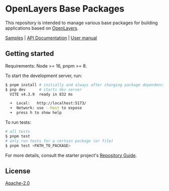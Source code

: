 # OpenLayers Base Packages

This repository is intended to manage various base packages for building applications based on [OpenLayers](https://openlayers.org/).

[Samples](https://open-pioneer.github.io/demo/openlayers-base-packages/) | [API Documentation](https://open-pioneer.github.io/demo/openlayers-base-packages/docs/) | [User manual](https://github.com/open-pioneer/starter/tree/main/docs)

## Getting started

Requirements: Node >= 16, pnpm >= 8.

To start the development server, run:

```bash
$ pnpm install # initially and always after changing package dependencies
$ pnp dev      # starts dev server
  VITE v4.3.9  ready in 832 ms

  ➜  Local:   http://localhost:5173/
  ➜  Network: use --host to expose
  ➜  press h to show help
```

To run tests:

```bash
# all tests
$ pnpm test
# only run tests for a certain package (or file)
$ pnpm test <PATH_TO_PACKAGE>
```

For more details, consult the starter project's [Repository Guide](https://github.com/open-pioneer/starter/blob/main/docs/RepositoryGuide.md).

## License

[Apache-2.0](https://www.apache.org/licenses/LICENSE-2.0)
